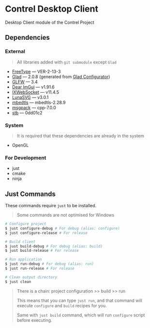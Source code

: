 # Contrel Desktop Client

Desktop Client module of the Contrel Project

## Dependencies

### External

> All libraries added with `git submodule` except `Glad`

[FreeType]: https://github.com/freetype/freetype

[Glad]: https://github.com/Dav1dde/glad

[Glad Configurator]: https://gen.glad.sh/

[GLFW]: https://github.com/glfw/glfw

[Dear ImGui]: https://github.com/ocornut/imgui

[IXWebSocket]: https://github.com/machinezone/IXWebSocket

[LunaSVG]: https://github.com/sammycage/lunasvg

[mbedtls]: https://github.com/Mbed-TLS/mbedtls

[msgpack]: https://github.com/msgpack/msgpack-c

[stb]: https://github.com/nothings/stb

- [FreeType] — VER-2-13-3
- [Glad] — 2.0.8 (generated from [Glad Configurator])
- [GLFW] — 3.4
- [Dear ImGui] — v1.91.6
- [IXWebSocket] — v11.4.5
- [LunaSVG] — v3.0.1
- [mbedtls] — mbedtls-2.28.9
- [msgpack] — cpp-7.0.0
- [stb] — 0dd01c2

### System

> It is required that these dependencies are already in the system

- OpenGL

### For Development

- just
- cmake
- ninja

## Just Commands

These commands require `just` to be installed.

> Some commands are not optimised for Windows

```bash
# Configure project
$ just configure-debug # For debug (alias: configure)
$ just configure-release # For release

# Build client
$ just build-debug # For debug (alias: build)
$ just build-release # For release

# Run application
$ just run-debug # For debug (alias: run)
$ just run-release # For release

# Clean output directory
$ just clean
```

> There is a chain: project configuration >> build >> run
>
> This means that you can type `just run`,
> and that command will execute `configure` and `build` recipes for you.
>
> Same with `just build` command,
> which will run `configure` script before executing.
